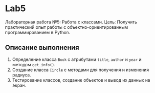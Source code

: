# Lab5

Лабораторная работа №5: Работа с классами. Цель: Получить практический опыт работы с объектно-ориентированным программированием в Python.

## Описание выполнения

1. Определение класса `Book` с атрибутами `title`, `author` и `year` и методом `get_info()`.
2. Создание класса `Circle` с методами для получения и изменения радиуса.
3. Тестирование классов, создание объектов и вывод их данных на экран.

